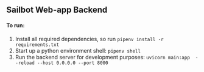 ## Sailbot Web-app Backend

#### To run:
1. Install all required dependencies, so run ```pipenv install -r requirements.txt ```
2. Start up a python environment shell: ``` pipenv shell ```
3. Run the backend server for development purposes: ```uvicorn main:app  --reload --host 0.0.0.0 --port 8000```